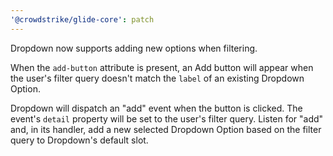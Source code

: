 ```yaml
---
'@crowdstrike/glide-core': patch
---
```


Dropdown now supports adding new options when filtering.

When the `add-button` attribute is present, an Add button will appear when the user's filter query doesn't match the `label` of an existing Dropdown Option.

Dropdown will dispatch an "add" event when the button is clicked. The event's `detail` property will be set to the user's filter query. Listen for "add" and, in its handler, add a new selected Dropdown Option based on the filter query to Dropdown's default slot.
